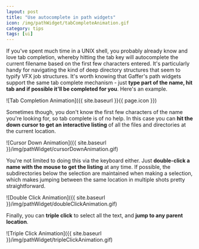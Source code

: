 ```yaml
---
layout: post
title: "Use autocomplete in path widgets"
icon: /img/pathWidget/tabCompleteAnimation.gif
category: tips
tags: [ui]
---
```


If you've spent much time in a UNIX shell, you probably already know and love tab completion, whereby hitting the tab key will autocomplete the current filename based on the first few characters entered. It's particularly handy for navigating the kind of deep directory structures that seem to typify VFX job structures. It's worth knowing that Gaffer's path widgets support the same tab complete mechanism - just **type part of the name, hit tab and if possible it'll be completed for you**. Here's an example.

![Tab Completion Animation]({{ site.baseurl }}{{ page.icon }})

Sometimes though, you don't know the first few characters of the name you're looking for, so tab complete is of no help. In this case you can **hit the down cursor to get an interactive listing** of all the files and directories at the current location.

![Cursor Down Animation]({{ site.baseurl }}/img/pathWidget/cursorDownAnimation.gif)

You're not limited to doing this via the keyboard either. Just **double-click a name with the mouse to get the listing** at any time. If possible, the subdirectories below the selection are maintained when making a selection, which makes jumping between the same location in multiple shots pretty straightforward.

![Double Click Animation]({{ site.baseurl }}/img/pathWidget/doubleClickAnimation.gif)

Finally, you can **triple click** to select all the text, and **jump to any parent location**.

![Triple Click Animation]({{ site.baseurl }}/img/pathWidget/tripleClickAnimation.gif)
